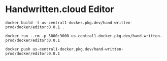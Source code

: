 # Handwritten.cloud Editor

```shell
docker build -t us-central1-docker.pkg.dev/hand-written-prod/docker/editor:0.0.1 .
```

```shell
docker run --rm -p 3000:3000 us-central1-docker.pkg.dev/hand-written-prod/docker/editor:0.0.1
```

```shell
docker push us-central1-docker.pkg.dev/hand-written-prod/docker/editor:0.0.1 
```
